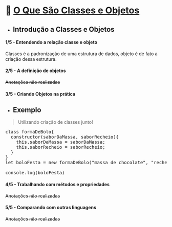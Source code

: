 # 🎯 <u>O Que São Classes e Objetos</u>
* ## Introdução a Classes e Objetos

#### 1/5 - Entendendo a relação classe e objeto

Classes é a padronização de uma estrutura de dados, objeto é de fato a criação dessa estrutura.

#### 2/5 - A definição de objetos

~~Anotações não realizadas~~

#### 3/5 - Criando Objetos na prática

* ## Exemplo

> Utilizando criação de classes junto!

<pre>
class formaDeBolo{
  constructor(saborDaMassa, saborRecheio){
    this.saborDaMassa = saborDaMassa;
    this.saborRecheio = saborRecheio;
  }
}
let boloFesta = new formaDeBolo("massa de chocolate", "recheio de nutella")

console.log(boloFesta) </pre>

#### 4/5 - Trabalhando com métodos e propriedades

~~Anotações não realizadas~~

#### 5/5 - Comparando com outras linguagens

~~Anotações não realizadas~~
